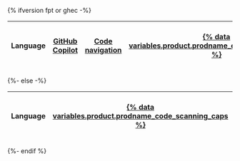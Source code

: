 {% ifversion fpt or ghec -%}

| Language | [GitHub Copilot](/copilot/about-github-copilot/what-is-github-copilot) | [Code navigation](/repositories/working-with-files/using-files/navigating-code-on-github) | [{% data variables.product.prodname_code_scanning_caps %}](/code-security/code-scanning/introduction-to-code-scanning/about-code-scanning) | [Dependency graph, {% data variables.product.prodname_dependabot_alerts %}](/code-security/supply-chain-security/understanding-your-software-supply-chain/about-the-dependency-graph#supported-package-ecosystems) | [{% data variables.product.prodname_dependabot_version_updates %}, {% data variables.product.prodname_dependabot_security_updates %}](/code-security/dependabot/dependabot-version-updates/about-dependabot-version-updates#supported-repositories-and-ecosystems) | [{% data variables.product.prodname_actions %}](/actions/automating-builds-and-tests/about-continuous-integration#supported-languages) | [{% data variables.product.prodname_registry %}](/packages/learn-github-packages/introduction-to-github-packages#supported-clients-and-formats) |
| :-- | :-: | :-: | :-: | :-: | :-: | :-: | :-: |

{%- else -%}

| Language | [{% data variables.product.prodname_code_scanning_caps %}](/code-security/code-scanning/introduction-to-code-scanning/about-code-scanning) | [Dependency graph, {% data variables.product.prodname_dependabot_alerts %}](/code-security/supply-chain-security/understanding-your-software-supply-chain/about-the-dependency-graph#supported-package-ecosystems) | [{% data variables.product.prodname_dependabot_version_updates %}, {% data variables.product.prodname_dependabot_security_updates %}](/code-security/dependabot/dependabot-version-updates/about-dependabot-version-updates#supported-repositories-and-ecosystems) | [{% data variables.product.prodname_actions %}](/actions/automating-builds-and-tests/about-continuous-integration#supported-languages) | [{% data variables.product.prodname_registry %}](/packages/learn-github-packages/introduction-to-github-packages#supported-clients-and-formats) |
| :-- | :-: | :-: | :-: | :-: | :-: |

{%- endif %}
